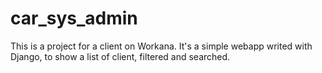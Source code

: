 # car_sys_admin
This is a project for a client on Workana. It's a simple webapp writed with Django, to show a list of client, filtered and searched.
